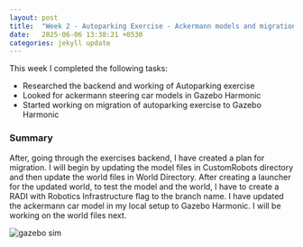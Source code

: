 ```yaml
---
layout: post
title:  "Week 2 - Autoparking Exercise - Ackermann models and migration to Gazebo Harmonic "
date:   2025-06-06 13:38:21 +0530
categories: jekyll update
---
```


This week I completed the following tasks:

- Researched the backend and working of Autoparking exercise
- Looked for ackermann steering car models in Gazebo Harmonic
- Started working on migration of autoparking exercise to Gazebo Harmonic

<h3>Summary</h3>

After, going through the exercises backend, I have created a plan for migration. I will begin by updating the model files in CustomRobots directory and then update the world files in World Directory. After creating a launcher for the updated world, to test the model and the world, I have to create a RADI with Robotics Infrastructure flag to the branch name. 
I have updated the ackermann car model in my local setup to Gazebo Harmonic. I will be working on the world files next.

<img src="https://github.com/TheRoboticsClub/2025-internship-Astha_Sahu/edit/main/docs/_posts/images/ackermann.png" alt="gazebo sim">



